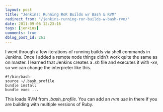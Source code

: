 ```yaml
---
layout: post
title: "Jenkins: Running RoR Builds w/ Bash & RVM"
redirect_from: "/jenkins-running-ror-builds-w-bash-rvm/"
date: 2011-09-06 12:23:16
tags: [jenkins]
comments: true
dblog_post_id: 261
---
```

I went through a few iterations of running builds via shell commands in Jenkins. Once I added a remote node things didn’t work quite the same as on master. I learned that Jenkins creates a _.sh_ file and executes it with _-xe_, so we can change the interpreter like this.

```
#!/bin/bash
source ~/.bash_profile
bundle install
bundle exec ...
```

This loads RVM from _.bash_profile_. You can add an _rvm use_ in there if you are building with multiple versions of Ruby.
